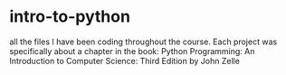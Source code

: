 # intro-to-python
all the files I have been coding throughout the course.
Each project was specifically about a chapter in the book: Python Programming: An Introduction to Computer Science: Third Edition by John Zelle
